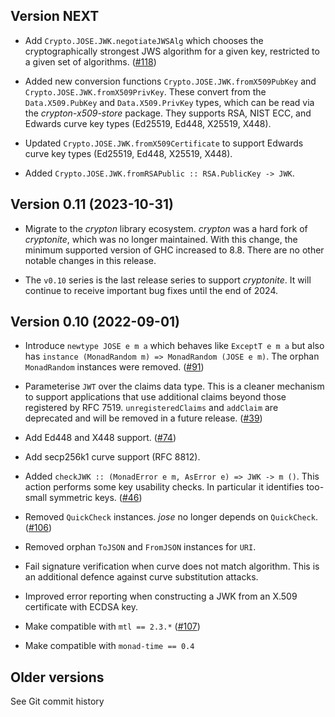 ## Version NEXT

- Add `Crypto.JOSE.JWK.negotiateJWSAlg` which chooses the
  cryptographically strongest JWS algorithm for a given key,
  restricted to a given set of algorithms.  ([#118][])

- Added new conversion functions `Crypto.JOSE.JWK.fromX509PubKey`
  and `Crypto.JOSE.JWK.fromX509PrivKey`.  These convert from the
  `Data.X509.PubKey` and `Data.X509.PrivKey` types, which can be
  read via the *crypton-x509-store* package.  They supports RSA,
  NIST ECC, and Edwards curve key types (Ed25519, Ed448, X25519,
  X448).

- Updated `Crypto.JOSE.JWK.fromX509Certificate` to support Edwards
  curve key types (Ed25519, Ed448, X25519, X448).

- Added `Crypto.JOSE.JWK.fromRSAPublic :: RSA.PublicKey -> JWK`.


## Version 0.11 (2023-10-31)

- Migrate to the *crypton* library ecosystem.  *crypton* was a hard
  fork of *cryptonite*, which was no longer maintained.  With this
  change, the minimum supported version of GHC increased to 8.8.
  There are no other notable changes in this release.

- The `v0.10` series is the last release series to support
  *cryptonite*.  It will continue to receive important bug fixes
  until the end of 2024.


## Version 0.10 (2022-09-01)

- Introduce `newtype JOSE e m a` which behaves like `ExceptT e m a`
  but also has `instance (MonadRandom m) => MonadRandom (JOSE e m)`.
  The orphan `MonadRandom` instances were removed. ([#91][])

- Parameterise `JWT` over the claims data type.  This is a
  cleaner mechanism to support applications that use additional
  claims beyond those registered by RFC 7519.  `unregisteredClaims`
  and `addClaim` are deprecated and will be removed in a future
  release. ([#39][])

- Add Ed448 and X448 support. ([#74][])

- Add secp256k1 curve support (RFC 8812).

- Added `checkJWK :: (MonadError e m, AsError e) => JWK -> m ()`.
  This action performs some key usability checks.  In particular
  it identifies too-small symmetric keys.  ([#46][])

- Removed `QuickCheck` instances.  *jose* no longer depends on
  `QuickCheck`.  ([#106][])

- Removed orphan `ToJSON` and `FromJSON` instances for `URI`.

- Fail signature verification when curve does not match algorithm.
  This is an additional defence against curve substitution attacks.

- Improved error reporting when constructing a JWK from an X.509
  certificate with ECDSA key.

- Make compatible with `mtl == 2.3.*` ([#107][])

- Make compatible with `monad-time == 0.4`

[#39]: https://github.com/frasertweedale/hs-jose/issues/39
[#46]: https://github.com/frasertweedale/hs-jose/issues/46
[#74]: https://github.com/frasertweedale/hs-jose/issues/74
[#91]: https://github.com/frasertweedale/hs-jose/issues/91
[#106]: https://github.com/frasertweedale/hs-jose/issues/106
[#107]: https://github.com/frasertweedale/hs-jose/issues/107
[#118]: https://github.com/frasertweedale/hs-jose/issues/118


## Older versions

See Git commit history
